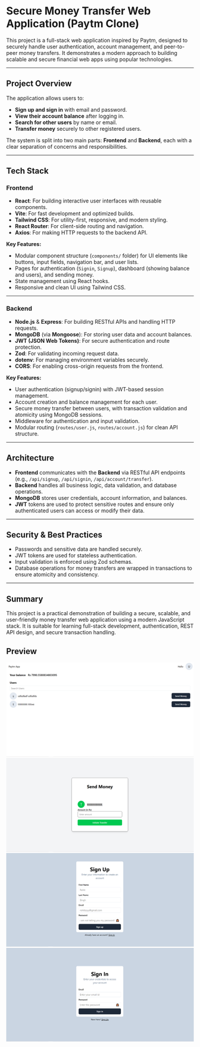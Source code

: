 # Secure Money Transfer Web Application (Paytm Clone)

This project is a full-stack web application inspired by Paytm, designed to securely handle user authentication, account management, and peer-to-peer money transfers. It demonstrates a modern approach to building scalable and secure financial web apps using popular technologies.

---

## Project Overview

The application allows users to:

- **Sign up and sign in** with email and password.
- **View their account balance** after logging in.
- **Search for other users** by name or email.
- **Transfer money** securely to other registered users.

The system is split into two main parts: **Frontend** and **Backend**, each with a clear separation of concerns and responsibilities.

---

## Tech Stack

### Frontend

- **React**: For building interactive user interfaces with reusable components.
- **Vite**: For fast development and optimized builds.
- **Tailwind CSS**: For utility-first, responsive, and modern styling.
- **React Router**: For client-side routing and navigation.
- **Axios**: For making HTTP requests to the backend API.

**Key Features:**

- Modular component structure (`components/` folder) for UI elements like buttons, input fields, navigation bar, and user lists.
- Pages for authentication (`Signin`, `Signup`), dashboard (showing balance and users), and sending money.
- State management using React hooks.
- Responsive and clean UI using Tailwind CSS.

---

### Backend

- **Node.js** & **Express**: For building RESTful APIs and handling HTTP requests.
- **MongoDB** (via **Mongoose**): For storing user data and account balances.
- **JWT (JSON Web Tokens)**: For secure authentication and route protection.
- **Zod**: For validating incoming request data.
- **dotenv**: For managing environment variables securely.
- **CORS**: For enabling cross-origin requests from the frontend.

**Key Features:**

- User authentication (signup/signin) with JWT-based session management.
- Account creation and balance management for each user.
- Secure money transfer between users, with transaction validation and atomicity using MongoDB sessions.
- Middleware for authentication and input validation.
- Modular routing (`routes/user.js`, `routes/account.js`) for clean API structure.

---

## Architecture

- **Frontend** communicates with the **Backend** via RESTful API endpoints (e.g., `/api/signup`, `/api/signin`, `/api/account/transfer`).
- **Backend** handles all business logic, data validation, and database operations.
- **MongoDB** stores user credentials, account information, and balances.
- **JWT** tokens are used to protect sensitive routes and ensure only authenticated users can access or modify their data.

---

## Security & Best Practices

- Passwords and sensitive data are handled securely.
- JWT tokens are used for stateless authentication.
- Input validation is enforced using Zod schemas.
- Database operations for money transfers are wrapped in transactions to ensure atomicity and consistency.

---

## Summary

This project is a practical demonstration of building a secure, scalable, and user-friendly money transfer web application using a modern JavaScript stack. It is suitable for learning full-stack development, authentication, REST API design, and secure transaction handling.

## Preview

![PREVIEW](<./prevSnapShots/Screenshot (334).png>)
![PREVIEW](<./prevSnapShots/Screenshot%20(335).png>)
![PREVIEW](<./prevSnapShots/Screenshot%20(336).png>)
![PREVIEW](<./prevSnapShots/Screenshot%20(337).png>)
